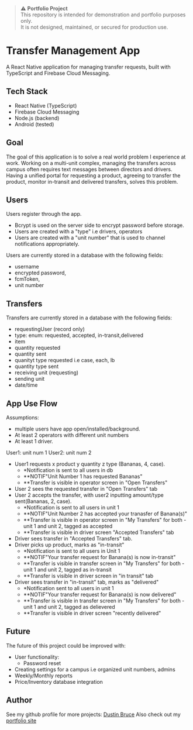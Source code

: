 > ⚠️ **Portfolio Project**  
> This repository is intended for demonstration and portfolio purposes only.  
> It is not designed, maintained, or secured for production use.


# Transfer Management App
A React Native application for managing transfer requests, built with TypeScript and Firebase Cloud Messaging.

## Tech Stack

- React Native (TypeScript)
- Firebase Cloud Messaging
- Node.js (backend)
- Android (tested)

## Goal
The goal of this application is to solve a real world problem I experience at work. Working on a multi-unit complex, managing the transfers across campus often requires text messages between directors and drivers. Having a unified portal for requesting a product, agreeing to transfer the product, monitor in-transit and delivered transfers, solves this problem.


## Users
Users register through the app. 
- Bcrypt is used on the server side to encrypt password before storage.
- Users are created with a "type" i.e drivers, operators
- Users are created with a "unit number" that is used to channel notifications appropriately. 

Users are currently stored in a database with the following fields:
- username 
- encrypted password,
- fcmToken, 
- unit number

## Transfers
Transfers are currently stored in a database with the following fields:
- requestingUser (record only)
- type: enum: requested, accepted, in-transit,delivered
- item
- quantity requested
- quantity sent
- quanityt type requested i.e case, each, lb
- quantity type sent
- receiving unit (requesting)
- sending unit 
- date/time


## App Use Flow
Assumptions: 
- multiple users have app open/installed/background. 
- At least 2 operators with different unit numbers 
- At least 1 driver.

User1: unit num 1
User2: unit num 2

- User1 requests x product y quantity z type (Bananas, 4, case).
    - *Notification is sent to all users in db
    - **NOTIF"Unit Number 1 has requested Bananas"
    - **Transfer is visible in operator screen in "Open Transfers"
- User 2 sees the requested transfer in "Open Transfers" tab
- User 2 accepts the transfer, with user2 inputting amount/type sent(Bananas, 2, case).
    - *Notification is sent to all users in unit 1
    - **NOTIF"Unit Number 2 has accepted your tranasfer of Banana(s)"
    - **Transfer is visible in operator screen in "My Transfers" for both -unit 1 and unit 2, tagged as accepted
    - **Transfer is visible in driver screen "Accepted Transfers" tab
- Driver sees transfer in "Accepted Transfers" tab.
- Driver picks up product, marks as "in-transit"
    - *Notification is sent to all users in Unit 1
    - **NOTIF"Your transfer request for Banana(s) is now in-transit"
    - **Transfer is visible in transfer screen in "My Transfers" for both -unit 1 and unit 2, tagged as in-transit
    - **Transfer is visible in driver screen in "in transit" tab
- Driver sees transfer in "in-transit" tab, marks as "delivered"
    - *Notification sent to all users in unit 1
    - **NOTIF"Your transfer request for Banana(s) is now delivered"
    - **Transfer is visible in transfer screen in "My Transfers" for both -unit 1 and unit 2, tagged as delievered
    - **Transfer is visible in driver screen "recently delivered"


## Future
The future of this project could be improved with:
- User functionality:
    - Password reset
- Creating settings for a campus i.e organized unit numbers, admins
- Weekly/Monthly reports
- Price/Inventory database integration


## Author
See my github profile for more projects: [Dustin Bruce](github.com/dustinbruce50)
Also check out my [portfolio site](dustinbruceresume.portfolio.app)
